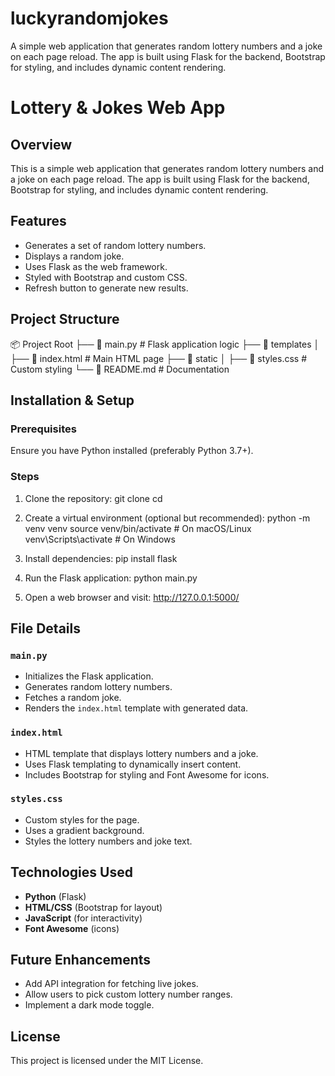 # luckyrandomjokes
A simple web application that generates random lottery numbers and a joke on each page reload. The app is built using Flask for the backend, Bootstrap for styling, and includes dynamic content rendering.

# Lottery & Jokes Web App

## Overview
This is a simple web application that generates random lottery numbers and a joke on each page reload. The app is built using Flask for the backend, Bootstrap for styling, and includes dynamic content rendering.

## Features
- Generates a set of random lottery numbers.
- Displays a random joke.
- Uses Flask as the web framework.
- Styled with Bootstrap and custom CSS.
- Refresh button to generate new results.

## Project Structure


📦 Project Root
├── 📄 main.py         # Flask application logic
├── 📂 templates
│   ├── 📄 index.html  # Main HTML page
├── 📂 static
│   ├── 📄 styles.css  # Custom styling
└── 📄 README.md       # Documentation

## Installation & Setup
### Prerequisites

Ensure you have Python installed (preferably Python 3.7+).

### Steps
1. Clone the repository:
   git clone <repository-url>
   cd <project-directory>


2. Create a virtual environment (optional but recommended):
   python -m venv venv
   source venv/bin/activate  # On macOS/Linux
   venv\Scripts\activate     # On Windows


3. Install dependencies:
   pip install flask


4. Run the Flask application:
   python main.py


5. Open a web browser and visit:
   http://127.0.0.1:5000/


## File Details

### `main.py`
- Initializes the Flask application.
- Generates random lottery numbers.
- Fetches a random joke.
- Renders the `index.html` template with generated data.

### `index.html`
- HTML template that displays lottery numbers and a joke.
- Uses Flask templating to dynamically insert content.
- Includes Bootstrap for styling and Font Awesome for icons.

### `styles.css`
- Custom styles for the page.
- Uses a gradient background.
- Styles the lottery numbers and joke text.

## Technologies Used

- **Python** (Flask)
- **HTML/CSS** (Bootstrap for layout)
- **JavaScript** (for interactivity)
- **Font Awesome** (icons)

## Future Enhancements

- Add API integration for fetching live jokes.
- Allow users to pick custom lottery number ranges.
- Implement a dark mode toggle.

## License

This project is licensed under the MIT License.
